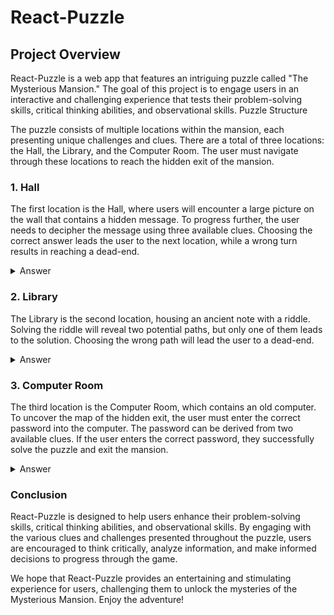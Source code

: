 # React-Puzzle
## Project Overview

React-Puzzle is a web app that features an intriguing puzzle called "The Mysterious Mansion." The goal of this project is to engage users in an interactive and challenging experience that tests their problem-solving skills, critical thinking abilities, and observational skills.
Puzzle Structure

The puzzle consists of multiple locations within the mansion, each presenting unique challenges and clues. There are a total of three locations: the Hall, the Library, and the Computer Room. The user must navigate through these locations to reach the hidden exit of the mansion.
### 1. Hall

The first location is the Hall, where users will encounter a large picture on the wall that contains a hidden message. To progress further, the user needs to decipher the message using three available clues. Choosing the correct answer leads the user to the next location, while a wrong turn results in reaching a dead-end.
<details><summary>Answer</summary>
<p>
  To solve this, look at the image. At the rightmost bottom of the image you will find a text saying "Hidari ni iku" which means "Go left" in japanese. So answer is go left. 
</p>
</details>

### 2. Library

The Library is the second location, housing an ancient note with a riddle. Solving the riddle will reveal two potential paths, but only one of them leads to the solution. Choosing the wrong path will lead the user to a dead-end.
<details><summary>Answer</summary>
<p>
  To solve this, look at the note. You can observe that there is something written on it. It says "I have keys that open no locks, I have space but no room, you can enter but cannot go outside. What am I?" It means "keyboard".
</p>
</details>

### 3. Computer Room

The third location is the Computer Room, which contains an old computer. To uncover the map of the hidden exit, the user must enter the correct password into the computer. The password can be derived from two available clues. If the user enters the correct password, they successfully solve the puzzle and exit the mansion.
<details><summary>Answer</summary>
<p>
  To solve this, we get an item after solving the library puzzle. When smashed it will give us the note containing the password and enter the password to successfully unlock computer and access the map of the hidden exit.
</p>
</details>

### Conclusion
React-Puzzle is designed to help users enhance their problem-solving skills, critical thinking abilities, and observational skills. By engaging with the various clues and challenges presented throughout the puzzle, users are encouraged to think critically, analyze information, and make informed decisions to progress through the game.

We hope that React-Puzzle provides an entertaining and stimulating experience for users, challenging them to unlock the mysteries of the Mysterious Mansion. Enjoy the adventure!

